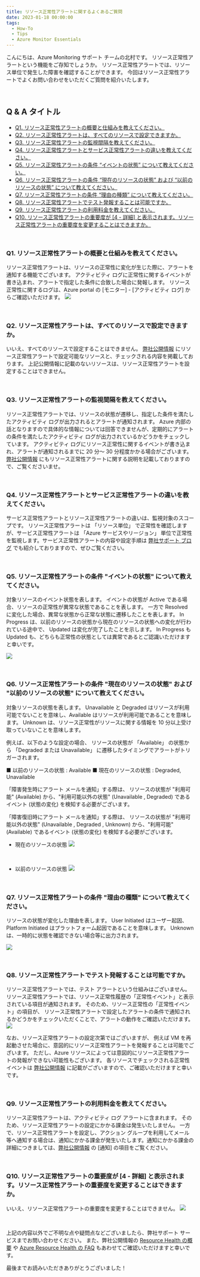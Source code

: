 ```yaml
---
title: リソース正常性アラートに関するよくあるご質問
date: 2023-01-18 00:00:00
tags:
  - How-To
  - Tips
  - Azure Monitor Essentials
---
```


こんにちは、Azure Monitoring サポート チームの北村です。
リソース正常性アラートという機能をご存知でしょうか。
リソース正常性アラートでは、リソース単位で発生した障害を確認することができます。
今回はリソース正常性アラートでよくお問い合わせをいただくご質問を紹介いたします。

<br>

<!-- more -->
## Q & A タイトル
- [Q1. リソース正常性アラートの概要と仕組みを教えてください。](#Q1-リソース正常性アラートの概要と仕組みを教えてください。)
- [Q2. リソース正常性アラートは、すべてのリソースで設定できますか。](#Q2-リソース正常性アラートは、すべてのリソースで設定できますか。)
- [Q3. リソース正常性アラートの監視間隔を教えてください。](#Q3-リソース正常性アラートの監視間隔を教えてください。)
- [Q4. リソース正常性アラートとサービス正常性アラートの違いを教えてください。](#Q4-リソース正常性アラートとサービス正常性アラートの違いを教えてください。)
- [Q5. リソース正常性アラートの条件 “イベントの状態” について教えてください。](#Q5-リソース正常性アラートの条件-“イベントの状態”-について教えてください。)
- [Q6. リソース正常性アラートの条件 “現在のリソースの状態” および “以前のリソースの状態” について教えてください。](#Q6-リソース正常性アラートの条件-“現在のリソースの状態”-および-“以前のリソースの状態”-について教えてください。)
- [Q7. リソース正常性アラートの条件 “理由の種類” について教えてください。](#Q7-リソース正常性アラートの条件-“理由の種類”-について教えてください。)
- [Q8. リソース正常性アラートでテスト発報することは可能ですか。](#Q8-リソース正常性アラートでテスト発報することは可能ですか。)
- [Q9. リソース正常性アラートの利用料金を教えてください。](#Q9-リソース正常性アラートの利用料金を教えてください。)
- [Q10. リソース正常性アラートの重要度が [4 - 詳細] と表示されます。リソース正常性アラートの重要度を変更することはできますか。](#Q10-リソース正常性アラートの重要度が-4-詳細-と表示されます。リソース正常性アラートの重要度を変更することはできますか。)

<br>


### Q1. リソース正常性アラートの概要と仕組みを教えてください。
リソース正常性アラートは、リソースの正常性に変化が生じた際に、アラートを通知する機能でございます。
アクティビティ ログに正常性に関するイベントが書き込まれ、アラートで指定した条件に合致した場合に発報します。
リソース正常性に関するログは、Azure portal の [モニター] - [アクティビティ ログ] からご確認いただけます。
![](./ResourceHealthAlert/image01.png)

<br>


### Q2. リソース正常性アラートは、すべてのリソースで設定できますか。
いいえ、すべてのリソースで設定することはできません。
[弊社公開情報](https://learn.microsoft.com/ja-jp/azure/service-health/resource-health-checks-resource-types) にリソース正常性アラートで設定可能なリソースと、チェックされる内容を掲載しております。
上記公開情報に記載のないリソースは、リソース正常性アラートを設定することはできません。

<br>


### Q3. リソース正常性アラートの監視間隔を教えてください。
リソース正常性アラートでは、リソースの状態が遷移し、指定した条件を満たしたアクティビティ ログが出力されるとアラートが通知されます。
Azure 内部の話となりますので具体的な情報については回答できませんが、定期的にアラートの条件を満たしたアクティビティ ログが出力されているかどうかをチェックしています。
アクティビティ ログにリソース正常性に関するイベントが書き込まれ、アラートが通知されるまでに 20 分～ 30 分程度かかる場合がございます。
[弊社公開情報](https://learn.microsoft.com/ja-jp/azure/service-health/resource-health-alert-monitor-guide) にもリソース正常性アラートに関する説明を記載しておりますので、ご覧くださいませ。

<br>


### Q4. リソース正常性アラートとサービス正常性アラートの違いを教えてください。
サービス正常性アラートとリソース正常性アラートの違いは、監視対象のスコープです。
リソース正常性アラートは 「リソース単位」 で正常性を確認しますが、サービス正常性アラートは 「Azure サービスやリージョン」 単位で正常性を監視します。サービス正常性アラートの内容や設定手順は [弊社サポート ブログ](https://jpazmon-integ.github.io/blog/ame/HowToSetUpServiceHealthAlertsAndRecommendedSettings/) でも紹介しておりますので、ぜひご覧ください。

<br>


### Q5. リソース正常性アラートの条件 "イベントの状態" について教えてください。
対象リソースのイベント状態を表します。
イベントの状態が Active である場合、リソースの正常性が異常な状態であることを表します。
一方で Resolved に変化した場合、異常な状態から正常な状態に遷移したことを表します。
In Progress は、以前のリソースの状態から現在のリソースの状態への変化が行われている途中で、
Updated は変化が完了したことを示します。
In Progress も Updated も、どちらも正常性の状態としては異常であるとご認識いただけますと幸いです。

![](./ResourceHealthAlert/image02.png)

<br>


### Q6. リソース正常性アラートの条件 "現在のリソースの状態" および "以前のリソースの状態" について教えてください。
対象リソースの状態を表します。
Unavailable と Degraded はリソースが利用可能でないことを意味し、Available はリソースが利用可能であることを意味します。
Unknown は、リソース正常性がリソースに関する情報を 10 分以上受け取っていないことを意味します。

例えば、以下のような設定の場合、
リソースの状態が 「Available」 の状態から 「Degraded または Unavailable」 に遷移したタイミングでアラートがトリガーされます。

■ 以前のリソースの状態 : Available
■ 現在のリソースの状態 : Degraded, Unavailable


「障害発生時にアラート メールを通知」する際は、
リソースの状態が "利用可能" (Available) から、"利用可能以外の状態" (Unavailable , Degraded) であるイベント (状態の変化) を検知する必要がございます。

「障害復旧時にアラート メールを通知」する際は、
リソースの状態が "利用可能以外の状態" (Unavailable , Degraded , Unknown) から、"利用可能" (Available) であるイベント (状態の変化) を検知する必要がございます。


* 現在のリソースの状態
![](./ResourceHealthAlert/image03.png)

<br>

* 以前のリソースの状態
![](./ResourceHealthAlert/image04.png)

<br>


### Q7. リソース正常性アラートの条件 "理由の種類" について教えてください。
リソースの状態が変化した理由を表します。
User Initiated はユーザー起因、Platform Initiated はプラットフォーム起因であることを意味します。
Unknown は、一時的に状態を確認できない場合等に出力されます。

![](./ResourceHealthAlert/image05.png)

<br>


### Q8. リソース正常性アラートでテスト発報することは可能ですか。
リソース正常性アラートでは、テスト アラートという仕組みはございません。
リソース正常性アラートでは、リソース正常性履歴の「正常性イベント」と表示されている項目が通知されます。
そのため、リソース正常性の「正常性イベント」の項目が、
リソース正常性アラートで設定したアラートの条件で通知されるかどうかをチェックいただくことで、アラートの動作をご確認いただけます。
![](./ResourceHealthAlert/image06.png)


なお、リソース正常性アラートの設定次第ではございますが、
例えば VM を再起動させた場合に、意図的にリソース正常性アラートを発報することは可能でございます。
ただし、Azure リソースによっては意図的にリソース正常性アラートの発報ができない可能性もございます。
各リソースでチェックされる正常性イベントは [弊社公開情報](https://learn.microsoft.com/ja-jp/azure/service-health/resource-health-checks-resource-types) に記載がございますので、ご確認いただけますと幸いです。

<br>


### Q9. リソース正常性アラートの利用料金を教えてください。
リソース正常性アラートは、アクティビティ ログ アラートに含まれます。
そのため、リソース正常性アラートの設定にかかる課金は発生いたしません。
一方で、リソース正常性アラートを設定し、アクション グループを利用してメール等へ通知する場合は、通知にかかる課金が発生いたします。通知にかかる課金の詳細につきましては、[弊社公開情報](https://azure.microsoft.com/ja-jp/pricing/details/monitor/) の [通知] の項目をご覧ください。

<br>


### Q10. リソース正常性アラートの重要度が [4 - 詳細] と表示されます。リソース正常性アラートの重要度を変更することはできますか。
いいえ、リソース正常性アラートの重要度を変更することはできません。
![](./ResourceHealthAlert/image07.png)

<br>


上記の内容以外でご不明な点や疑問点などございましたら、弊社サポート サービスまでお問い合わせください。
また、弊社公開情報の [Resource Health の概要](https://learn.microsoft.com/ja-jp/azure/service-health/resource-health-overview) や [Azure Resource Health の FAQ](https://learn.microsoft.com/ja-JP/azure/service-health/resource-health-faq) もあわせてご確認いただけますと幸いです。

最後までお読みいただきありがとうございました！
